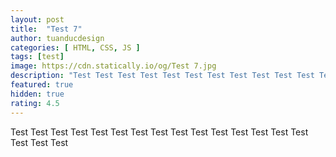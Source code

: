```yaml
---
layout: post
title:  "Test 7"
author: tuanducdesign
categories: [ HTML, CSS, JS ]
tags: [test]
image: https://cdn.statically.io/og/Test 7.jpg
description: "Test Test Test Test Test Test Test Test Test Test Test Test Test Test Test Test Test Test"
featured: true
hidden: true
rating: 4.5
---
```


Test Test Test Test Test Test Test Test Test Test Test Test Test Test Test Test Test Test
